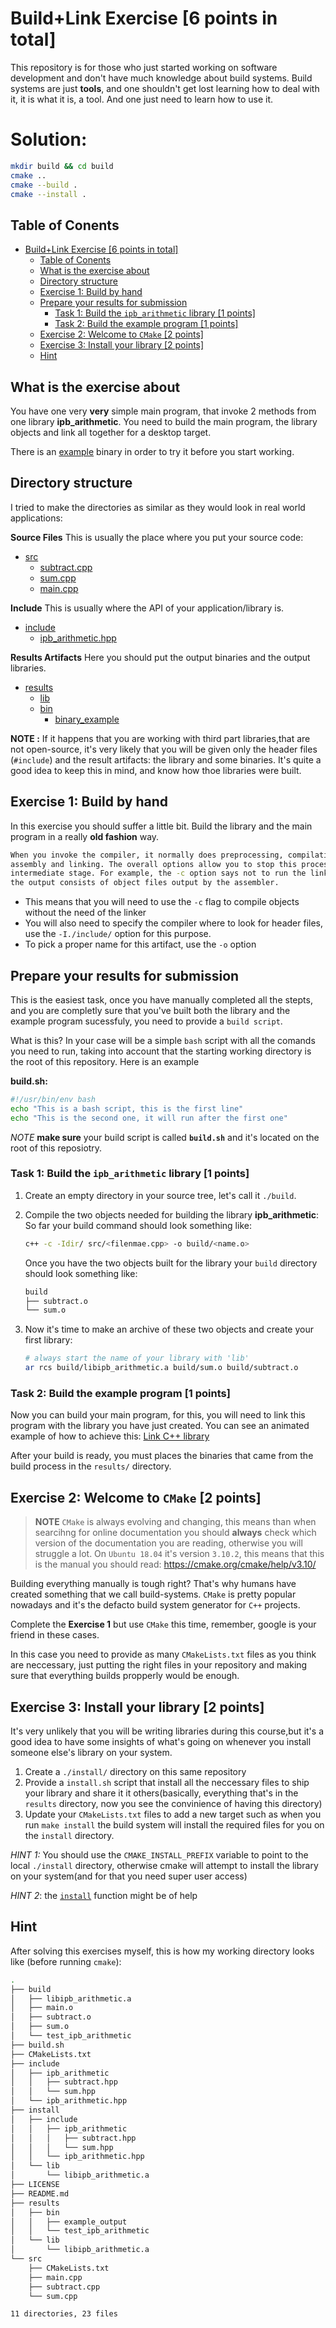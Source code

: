 # Build+Link Exercise [6 points in total]

This repository is for those who just started working on software development
and don't have much knowledge about build systems. Build systems are just
**tools**, and one shouldn't get lost learning how to deal with it, it is what
it is, a tool. And one just need to learn how to use it.

# Solution:
```bash
mkdir build && cd build
cmake ..
cmake --build .
cmake --install .
```

## Table of Conents

- [Build+Link Exercise [6 points in total]](#buildlink-exercise-6-points-in-total)
  - [Table of Conents](#table-of-conents)
  - [What is the exercise about](#what-is-the-exercise-about)
  - [Directory structure](#directory-structure)
  - [Exercise 1: Build by hand](#exercise-1-build-by-hand)
  - [Prepare your results for submission](#prepare-your-results-for-submission)
    - [Task 1: Build the `ipb_arithmetic` library [1 points]](#task-1-build-the-ipbarithmetic-library-1-points)
    - [Task 2: Build the example program [1 points]](#task-2-build-the-example-program-1-points)
  - [Exercise 2: Welcome to `CMake` [2 points]](#exercise-2-welcome-to-cmake-2-points)
  - [Exercise 3: Install your library [2 points]](#exercise-3-install-your-library-2-points)
  - [Hint](#hint)

## What is the exercise about

You have one very **very** simple main program, that invoke 2 methods from one
library **ipb_arithmetic**. You need to build the main program, the library
objects and link all together for a desktop target.

There is an [example](./results/bin/example_output) binary in order to try it
before you start working.

## Directory structure

I tried to make the directories as similar as they would look in real world
applications:

**Source Files** This is usually the place where you put your source code:

- [src](./src)
  - [subtract.cpp](./src/subtract.cpp)
  - [sum.cpp](./src/sum.cpp)
  - [main.cpp](./src/main.cpp)

**Include** This is usually where the API of your application/library is.

- [include](./include)
  - [ipb_arithmetic.hpp](./include/ipb_arithmetic.hpp)

**Results Artifacts** Here you should put the output binaries and the output
libraries.

- [results](./results)
  - [lib](./results//lib)
  - [bin](./results/bin)
    - [binary_example](./results/bin/example_output)

**NOTE :** If it happens that you are working with third part libraries,that are
not open-source, it's very likely that you will be given only the header files
(`#include`) and the result artifacts: the library and some binaries. It's quite
a good idea to keep this in mind, and know how thoe libraries were built.

## Exercise 1: Build by hand

In this exercise you should suffer a little bit. Build the library and the main
program in a really **old fashion** way.

```sh
When you invoke the compiler, it normally does preprocessing, compilation,
assembly and linking. The overall options allow you to stop this process at an
intermediate stage. For example, the -c option says not to run the linker. Then
the output consists of object files output by the assembler.
```

- This means that you will need to use the `-c` flag to compile objects without
  the need of the linker
- You will also need to specify the compiler where to look for header files, use
  the `-I./include/` option for this purpose.
- To pick a proper name for this artifact, use the `-o` option

## Prepare your results for submission

This is the easiest task, once you have manually completed all the stepts, and
you are completly sure that you've built both the library and the example
program sucessfuly, you need to provide a `build script`.

What is this? In your case will be a simple `bash` script with all the comands
you need to run, taking into account that the starting working directory is the
root of this repository. Here is an example

**build.sh:**

```bash
#!/usr/bin/env bash
echo "This is a bash script, this is the first line"
echo "This is the second one, it will run after the first one"
```

_NOTE_ **make sure** your build script is called **`build.sh`** and it's located
on the root of this reposiotry.

### Task 1: Build the `ipb_arithmetic` library [1 points]

1. Create an empty directory in your source tree, let's call it `./build`.
1. Compile the two objects needed for building the library **ipb_arithmetic**:
   So far your build command should look something like:

   ```sh
   c++ -c -Idir/ src/<filenmae.cpp> -o build/<name.o>
   ```

   Once you have the two objects built for the library your `build` directory
   should look something like:

   ```sh
   build
   ├── subtract.o
   └── sum.o
   ```

1. Now it's time to make an archive of these two objects and create your first
   library:

   ```sh
   # always start the name of your library with 'lib'
   ar rcs build/libipb_arithmetic.a build/sum.o build/subtract.o
   ```

### Task 2: Build the example program [1 points]

Now you can build your main program, for this, you will need to link this
program with the library you have just created. You can see an animated example
of how to achieve this: [Link C++ library](http://lmgtfy.com/?q=link+c%2B%2B+library)

After your build is ready, you must places the binaries that came from the build
process in the `results/` directory.

## Exercise 2: Welcome to `CMake` [2 points]

> **NOTE** `CMake` is always evolving and changing, this means than when
> searcihng for online documentation you should **always** check which version
> of the documentation you are reading, otherwise you will struggle a lot. On
> `Ubuntu 18.04` it's version `3.10.2`, this means that this is the manual you
> should read: https://cmake.org/cmake/help/v3.10/

Building
everything manually is tough right? That's why humans have created something
that we call build-systems. `CMake` is pretty popular nowadays and it's the
defacto build system generator for `C++` projects.

Complete the **Exercise 1** but use `CMake` this time, remember, google is your
friend in these cases.

In this case you need to provide as many `CMakeLists.txt` files as you think are
neccessary, just putting the right files in your repository and making sure that
everything builds propperly would be enough.

## Exercise 3: Install your library [2 points]

It's very unlikely that you will be writing libraries during this course,but
it's a good idea to have some insights of what's going on whenever you install
someone else's library on your system.

1. Create a `./install/` directory on this same repository
2. Provide a `install.sh` script that install all the neccessary files to ship
   your library and share it it others(basically, everything that's in the
   `results` directory, now you see the convinience of having this directory)
3. Update your `CMakeLists.txt` files to add a new target such as when you run
   `make install` the build system will install the required files for you on
   the `install` directory.

_HINT 1:_ You should use the `CMAKE_INSTALL_PREFIX` variable to point to the
local `./install` directory, otherwise cmake will attempt to install the library
on your system(and for that you need super user access)

_HINT 2_: the [`install`](https://cmake.org/cmake/help/v3.10/command/install.html) function might be of help

## Hint

After solving this exercises myself, this is how my working directory looks
like (before running `cmake`):

```sh
.
├── build
│   ├── libipb_arithmetic.a
│   ├── main.o
│   ├── subtract.o
│   ├── sum.o
│   └── test_ipb_arithmetic
├── build.sh
├── CMakeLists.txt
├── include
│   ├── ipb_arithmetic
│   │   ├── subtract.hpp
│   │   └── sum.hpp
│   └── ipb_arithmetic.hpp
├── install
│   ├── include
│   │   ├── ipb_arithmetic
│   │   │   ├── subtract.hpp
│   │   │   └── sum.hpp
│   │   └── ipb_arithmetic.hpp
│   └── lib
│       └── libipb_arithmetic.a
├── LICENSE
├── README.md
├── results
│   ├── bin
│   │   ├── example_output
│   │   └── test_ipb_arithmetic
│   └── lib
│       └── libipb_arithmetic.a
└── src
    ├── CMakeLists.txt
    ├── main.cpp
    ├── subtract.cpp
    └── sum.cpp

11 directories, 23 files
```
